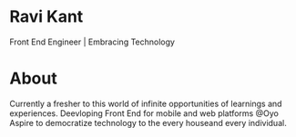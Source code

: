 # Ravi Kant
Front End Engineer | Embracing Technology

# About
Currently a fresher to this world of infinite opportunities of learnings and experiences.
Deevloping Front End for mobile and web platforms @Oyo
Aspire to democratize technology to the every houseand every individual.

<!--
**kavirant/kavirant** is a ✨ _special_ ✨ repository because its `README.md` (this file) appears on your GitHub profile.

Here are some ideas to get you started:

- 🔭 I’m currently working on ...
- 🌱 I’m currently learning ...
- 👯 I’m looking to collaborate on ...
- 🤔 I’m looking for help with ...
- 💬 Ask me about ...
- 📫 How to reach me: ...
- 😄 Pronouns: ...
- ⚡ Fun fact: ...
-->
